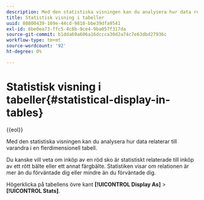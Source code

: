 ```yaml
---
description: Med den statistiska visningen kan du analysera hur data relaterar till varandra i en flerdimensionell tabell.
title: Statistisk visning i tabeller
uuid: 80800439-169e-44cd-9810-bbe39dfa9541
exl-id: 6be0ea73-ffc5-4c8b-9ce4-9ba057f317da
source-git-commit: b1dda69a606a16dccca30d2a74c7e63dbd27936c
workflow-type: tm+mt
source-wordcount: '92'
ht-degree: 0%

---
```


# Statistisk visning i tabeller{#statistical-display-in-tables}

{{eol}}

Med den statistiska visningen kan du analysera hur data relaterar till varandra i en flerdimensionell tabell.

Du kanske vill veta om inköp av en röd sko är statistiskt relaterade till inköp av ett rött bälte eller ett annat färgbälte. Statistiken visar om relationen är mer än du förväntade dig eller mindre än du förväntade dig.

Högerklicka på tabellens övre kant **[!UICONTROL Display As]** > **[!UICONTROL Stats]**.
